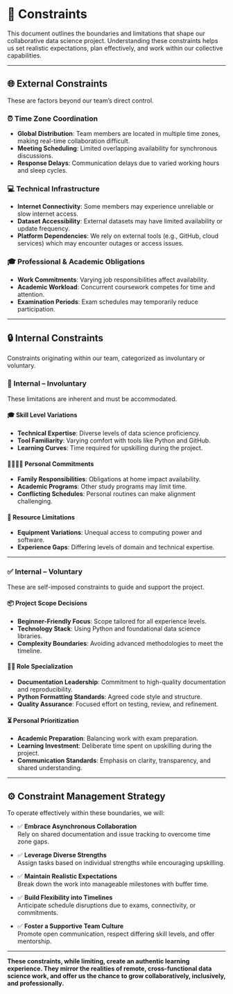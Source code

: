 # 📌 Constraints

This document outlines the boundaries and limitations that shape our collaborative data science project. Understanding these constraints helps us set realistic expectations, plan effectively, and work within our collective capabilities.

---

## 🌐 External Constraints

These are factors beyond our team’s direct control.

### ⏰ Time Zone Coordination
- **Global Distribution**: Team members are located in multiple time zones, making real-time collaboration difficult.
- **Meeting Scheduling**: Limited overlapping availability for synchronous discussions.
- **Response Delays**: Communication delays due to varied working hours and sleep cycles.

### 💻 Technical Infrastructure
- **Internet Connectivity**: Some members may experience unreliable or slow internet access.
- **Dataset Accessibility**: External datasets may have limited availability or update frequency.
- **Platform Dependencies**: We rely on external tools (e.g., GitHub, cloud services) which may encounter outages or access issues.

### 🎓 Professional & Academic Obligations
- **Work Commitments**: Varying job responsibilities affect availability.
- **Academic Workload**: Concurrent coursework competes for time and attention.
- **Examination Periods**: Exam schedules may temporarily reduce participation.

---

## 🔒 Internal Constraints

Constraints originating within our team, categorized as involuntary or voluntary.

### 🧱 Internal – Involuntary

These limitations are inherent and must be accommodated.

#### 🎓 Skill Level Variations
- **Technical Expertise**: Diverse levels of data science proficiency.
- **Tool Familiarity**: Varying comfort with tools like Python and GitHub.
- **Learning Curves**: Time required for upskilling during the project.

#### 👨‍👩‍👧‍👦 Personal Commitments
- **Family Responsibilities**: Obligations at home impact availability.
- **Academic Programs**: Other study programs may limit time.
- **Conflicting Schedules**: Personal routines can make alignment challenging.

#### 🧰 Resource Limitations
- **Equipment Variations**: Unequal access to computing power and software.
- **Experience Gaps**: Differing levels of domain and technical expertise.

---

### ✅ Internal – Voluntary

These are self-imposed constraints to guide and support the project.

#### 📦 Project Scope Decisions
- **Beginner-Friendly Focus**: Scope tailored for all experience levels.
- **Technology Stack**: Using Python and foundational data science libraries.
- **Complexity Boundaries**: Avoiding advanced methodologies to meet the timeline.

#### 🧑‍🔧 Role Specialization
- **Documentation Leadership**: Commitment to high-quality documentation and reproducibility.
- **Python Formatting Standards**: Agreed code style and structure.
- **Quality Assurance**: Focused effort on testing, review, and refinement.

#### ⏳ Personal Prioritization
- **Academic Preparation**: Balancing work with exam preparation.
- **Learning Investment**: Deliberate time spent on upskilling during the project.
- **Communication Standards**: Emphasis on clarity, transparency, and shared understanding.

---

## ⚙️ Constraint Management Strategy

To operate effectively within these boundaries, we will:

- ✅ **Embrace Asynchronous Collaboration**  
  Rely on shared documentation and issue tracking to overcome time zone gaps.

- ✅ **Leverage Diverse Strengths**  
  Assign tasks based on individual strengths while encouraging upskilling.

- ✅ **Maintain Realistic Expectations**  
  Break down the work into manageable milestones with buffer time.

- ✅ **Build Flexibility into Timelines**  
  Anticipate schedule disruptions due to exams, connectivity, or commitments.

- ✅ **Foster a Supportive Team Culture**  
  Promote open communication, respect differing skill levels, and offer mentorship.

---

**These constraints, while limiting, create an authentic learning experience. They mirror the realities of remote, cross-functional data science work, and offer us the chance to grow collaboratively, inclusively, and professionally.**
